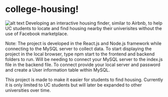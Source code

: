 # college-housing!
![alt text](https://user-images.githubusercontent.com/97998440/228393621-608a9576-e027-4597-9193-3479a2de9bda.png)
Developing an interactive housing finder, similar to Airbnb, to help UC students to locate and find housing nearby their univerisites without the use of Facebook marketplace. 

Note: 
The project is developed in the React.js and Node.js framework while connecting to the MySQL server to collect data.
To start displaying the project in the local browser, type npm start to the frontend and backend folders to run.
Will be needing to connect your MySQL server to the index.js file in the backend file. To connect provide your local server and password and create a User information 
table within MySQL.



This project is made to make it easier for students to find housing. Currently it is only limited to UC students but will later be expanded to other universities over time.
